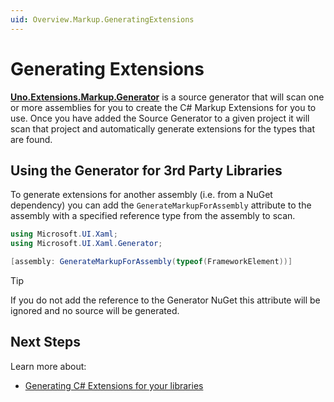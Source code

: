 ```yaml
---
uid: Overview.Markup.GeneratingExtensions
---
```

# Generating Extensions

[**Uno.Extensions.Markup.Generator**](https://www.nuget.org/packages/Uno.Extensions.Markup.Generators) is a source generator that will scan one or more assemblies for you to create the C# Markup Extensions for you to use. Once you have added the Source Generator to a given project it will scan that project and automatically generate extensions for the types that are found.

## Using the Generator for 3rd Party Libraries

To generate extensions for another assembly (i.e. from a NuGet dependency) you can add the `GenerateMarkupForAssembly` attribute to the assembly with a specified reference type from the assembly to scan.

```cs
using Microsoft.UI.Xaml;
using Microsoft.UI.Xaml.Generator;

[assembly: GenerateMarkupForAssembly(typeof(FrameworkElement))]
```

> [!TIP]
> If you do not add the reference to the Generator NuGet this attribute will be ignored and no source will be generated.

## Next Steps

Learn more about:

- [Generating C# Extensions for your libraries](xref:Overview.Markup.GeneratingExtensions)
